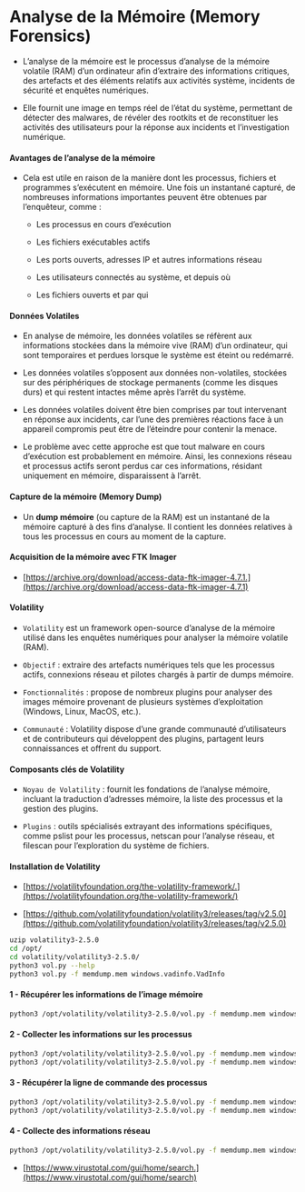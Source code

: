 # Analyse de la Mémoire (Memory Forensics)

- L’analyse de la mémoire est le processus d’analyse de la mémoire volatile (RAM) d’un ordinateur afin d’extraire des informations critiques, des artefacts et des éléments relatifs aux activités système, incidents de sécurité et enquêtes numériques.

- Elle fournit une image en temps réel de l’état du système, permettant de détecter des malwares, de révéler des rootkits et de reconstituer les activités des utilisateurs pour la réponse aux incidents et l’investigation numérique.

#### Avantages de l’analyse de la mémoire

- Cela est utile en raison de la manière dont les processus, fichiers et programmes s’exécutent en mémoire. Une fois un instantané capturé, de nombreuses informations importantes peuvent être obtenues par l’enquêteur, comme :

  - Les processus en cours d’exécution

  - Les fichiers exécutables actifs

  - Les ports ouverts, adresses IP et autres informations réseau

  - Les utilisateurs connectés au système, et depuis où

  - Les fichiers ouverts et par qui

#### Données Volatiles

- En analyse de mémoire, les données volatiles se réfèrent aux informations stockées dans la mémoire vive (RAM) d’un ordinateur, qui sont temporaires et perdues lorsque le système est éteint ou redémarré.

- Les données volatiles s’opposent aux données non-volatiles, stockées sur des périphériques de stockage permanents (comme les disques durs) et qui restent intactes même après l’arrêt du système.

- Les données volatiles doivent être bien comprises par tout intervenant en réponse aux incidents, car l’une des premières réactions face à un appareil compromis peut être de l’éteindre pour contenir la menace.

- Le problème avec cette approche est que tout malware en cours d’exécution est probablement en mémoire. Ainsi, les connexions réseau et processus actifs seront perdus car ces informations, résidant uniquement en mémoire, disparaissent à l’arrêt.

#### Capture de la mémoire (Memory Dump)

- Un **dump mémoire** (ou capture de la RAM) est un instantané de la mémoire capturé à des fins d’analyse. Il contient les données relatives à tous les processus en cours au moment de la capture.

#### Acquisition de la mémoire avec FTK Imager

- [https://archive.org/download/access-data-ftk-imager-4.7.1.](https://archive.org/download/access-data-ftk-imager-4.7.1)

#### Volatility

- `Volatility` est un framework open-source d’analyse de la mémoire utilisé dans les enquêtes numériques pour analyser la mémoire volatile (RAM).

- `Objectif` : extraire des artefacts numériques tels que les processus actifs, connexions réseau et pilotes chargés à partir de dumps mémoire.

- `Fonctionnalités` : propose de nombreux plugins pour analyser des images mémoire provenant de plusieurs systèmes d’exploitation (Windows, Linux, MacOS, etc.).

- `Communauté` : Volatility dispose d’une grande communauté d’utilisateurs et de contributeurs qui développent des plugins, partagent leurs connaissances et offrent du support.

#### Composants clés de Volatility

- `Noyau de Volatility` : fournit les fondations de l’analyse mémoire, incluant la traduction d’adresses mémoire, la liste des processus et la gestion des plugins.

- `Plugins` : outils spécialisés extrayant des informations spécifiques, comme pslist pour les processus, netscan pour l’analyse réseau, et filescan pour l’exploration du système de fichiers.

#### Installation de Volatility

- [https://volatilityfoundation.org/the-volatility-framework/.](https://volatilityfoundation.org/the-volatility-framework/)

- [https://github.com/volatilityfoundation/volatility3/releases/tag/v2.5.0](https://github.com/volatilityfoundation/volatility3/releases/tag/v2.5.0)

```sh
uzip volatility3-2.5.0
cd /opt/
cd volatility/volatility3-2.5.0/
python3 vol.py --help
python3 vol.py -f memdump.mem windows.vadinfo.VadInfo
```

#### 1 - Récupérer les informations de l’image mémoire

```sh
python3 /opt/volatility/volatility3-2.5.0/vol.py -f memdump.mem windows.info
```

#### 2 - Collecter les informations sur les processus

```sh
python3 /opt/volatility/volatility3-2.5.0/vol.py -f memdump.mem windows.pslist
python3 /opt/volatility/volatility3-2.5.0/vol.py -f memdump.mem windows.psscan.PsScan
```

#### 3 - Récupérer la ligne de commande des processus

```sh
python3 /opt/volatility/volatility3-2.5.0/vol.py -f memdump.mem windows.cmdline
python3 /opt/volatility/volatility3-2.5.0/vol.py -f memdump.mem windows.cmdline --pid 2580
```

#### 4 - Collecte des informations réseau

```sh
python3 /opt/volatility/volatility3-2.5.0/vol.py -f memdump.mem windows.netscan
```

- [https://www.virustotal.com/gui/home/search.](https://www.virustotal.com/gui/home/search)

